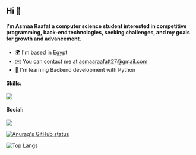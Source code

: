 ## Hi 👋

#### I'm Asmaa Raafat a computer science student interested in competitive programming, back-end technologies, seeking challenges, and my goals for growth and advancement.
-  :earth_africa:	I'm based in Egypt
-  :envelope: You can contact me at asmaaraafatt27@gmail.com
-  :brain:	I'm learning Backend development with Python


#### Skills:

![](https://skillicons.dev/icons?i=cpp,cs,python,mysql,html,css,unity)

#### Social:
![](https://skillicons.dev/icons?i=linkedin)


[![Anurag's GitHub status](https://github-readme-status.vercel.app/api?username=asmaaraafat27)](https://github.com/anuraghazra/github-readme-status)

[![Top Langs](https://github-readme-stats.vercel.app/api/top-langs/?username=asmaaraafat27&layout=compact)](https://github.com/anuraghazra/github-readme-stats)
